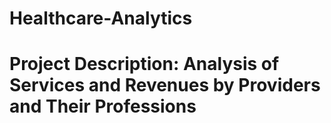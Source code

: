 # Healthcare-Analytics

# Project Description: Analysis of Services and Revenues by Providers and Their Professions
